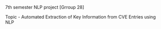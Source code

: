 7th semester NLP project [Grroup 28]

Topic - Automated Extraction of Key Information from CVE Entries using NLP
